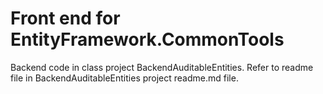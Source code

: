 ﻿# Front end for EntityFramework.CommonTools

Backend code in class project BackendAuditableEntities. Refer to readme file in BackendAuditableEntities project readme.md file.
